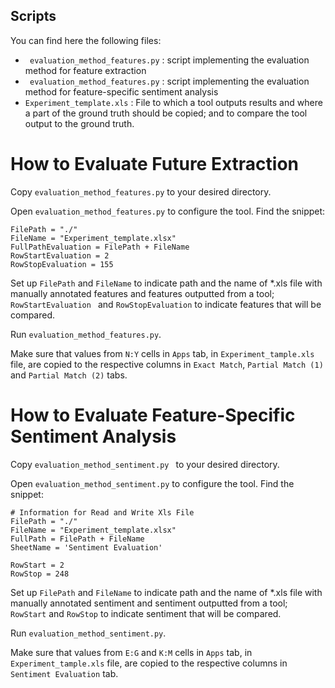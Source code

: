 ## Scripts

You can find here the following files:

- ``` evaluation_method_features.py``` : script implementing the evaluation method for feature extraction
- ``` evaluation_method_features.py``` : script implementing the evaluation method for feature-specific sentiment analysis
- ``` Experiment_template.xls ``` : File to which a tool outputs results and where a part of the ground truth should be copied; and to compare the tool output to the ground truth.

# How to Evaluate Future Extraction

Copy ```evaluation_method_features.py``` to your desired directory.

Open ```evaluation_method_features.py``` to configure the tool. Find the snippet:

```
FilePath = "./"
FileName = "Experiment_template.xlsx"
FullPathEvaluation = FilePath + FileName
RowStartEvaluation = 2
RowStopEvaluation = 155

```

Set up ```FilePath``` and  ```FileName``` to indicate path and the name of *.xls file with manually annotated features and features outputted from a tool; ```RowStartEvaluation ``` and ``` RowStopEvaluation ``` to indicate features  that will be compared.

Run ```evaluation_method_features.py```.

Make sure that values from ```N:Y``` cells in ```Apps``` tab, in ```Experiment_tample.xls``` file, are copied to the respective columns in ```Exact Match```, ```Partial Match (1)``` and ```Partial Match (2)``` tabs.

# How to Evaluate Feature-Specific Sentiment Analysis

Copy ```evaluation_method_sentiment.py ``` to your desired directory.

Open ```evaluation_method_sentiment.py``` to configure the tool. Find the snippet:

```
# Information for Read and Write Xls File
FilePath = "./"
FileName = "Experiment_template.xlsx"
FullPath = FilePath + FileName
SheetName = 'Sentiment Evaluation'

RowStart = 2
RowStop = 248
```

Set up ```FilePath``` and  ```FileName``` to indicate path and the name of *.xls file with manually annotated sentiment and sentiment outputted from a tool; ```RowStart``` and ```RowStop``` to indicate sentiment  that will be compared.

Run ```evaluation_method_sentiment.py```.

Make sure that values from ```E:G``` and ```K:M``` cells in ```Apps``` tab, in ```Experiment_tample.xls``` file, are copied to the respective columns in ```Sentiment Evaluation``` tab.
